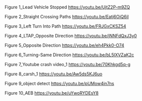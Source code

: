 Figure 1_Lead Vehicle Stopped
https://youtu.be/UjtZ2P-m9ZQ

Figure 2_Straight Crossing Paths
https://youtu.be/Eatj6OiQ6iI

Figure 3_Left Turn Into Path
https://youtu.be/FRJGxCKSZ54

Figure 4_LTAP_Opposite Direction
https://youtu.be/jNNFdQxJ3y0

Figure 5_Opposite Direction
https://youtu.be/eh4Pkk0-O74

Figure 6_Turning-Same Direction
https://youtu.be/bL5lXVZaK2c

Figure 7_Youtube crash video_1
https://youtu.be/70Khkgd5q-g

Figure 8_carsh_1
https://youtu.be/Aw5ds5KJ6uo

Figure 9_object detect
https://youtu.be/pUMow4in7ns

Figure 10_AEB
https://youtu.be/uYwoRYDEsY8
